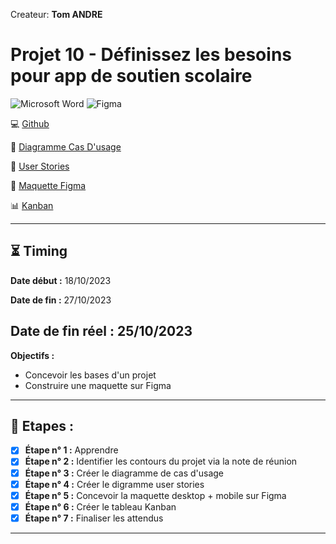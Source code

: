 Createur: **Tom ANDRE**
# Projet 10 - Définissez les besoins pour app de soutien scolaire

![Microsoft Word](https://img.shields.io/badge/Microsoft_Word-2B579A?style=for-the-badge&logo=microsoft-word&logoColor=white)
![Figma](https://img.shields.io/badge/figma-%23F24E1E.svg?style=for-the-badge&logo=figma&logoColor=white)


  💻 [Github](https://github.com/ToxyhDev/OC-Dev_App_JS_React-P10-LearnAtHome) 
  
  📝 [Diagramme Cas D'usage](https://github.com/ToxyhDev/OC-Dev_App_JS_React-P10-LearnAtHome/blob/main/Andre_Tom_1_diagramme_cas_usage_112023.pdf)

  📝 [User Stories](https://github.com/ToxyhDev/OC-Dev_App_JS_React-P10-LearnAtHome/blob/main/Andre_Tom_2_user_stories_112023.pdf)

  🎨 [Maquette Figma](https://www.figma.com/file/grGjDaEDJ6sZHjoyEYn5jN/OC---Projet-10-Learn%40Home?type=design&node-id=0-1&mode=design&t=GyHdba2O8KxDRk69-0)
  
  📊 [Kanban](https://github.com/users/ToxyhDev/projects/3)
  

---

## ⏳ Timing

**Date début :** 18/10/2023

**Date de fin :** 27/10/2023

## **Date de fin réel : 25/10/2023** 



**Objectifs :**

- Concevoir les bases d'un projet
- Construire une maquette sur Figma

---

## 📑 Etapes :

- [x] **Étape n° 1 :** Apprendre
- [x] **Étape n° 2 :** Identifier les contours du projet via la note de réunion
- [x] **Étape n° 3 :** Créer le diagramme de cas d'usage
- [x] **Étape n° 4 :** Créer le digramme user stories
- [x] **Étape n° 5 :** Concevoir la maquette desktop + mobile sur Figma
- [x] **Étape n° 6 :** Créer le tableau Kanban
- [x] **Étape n° 7 :** Finaliser les attendus

---
